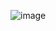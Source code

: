 ![image](https://github.com/companyakis/flutter-bootcamp/assets/77589867/6fce0b9a-3eb9-42d6-aa8a-28faf8d038f5)
